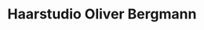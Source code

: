 ---
title: "Haarstudio Oliver Bergmann"
url: /eynatten-lichtenbusch/haarstudio-oliver-bergmann/
shop: Friseur
---